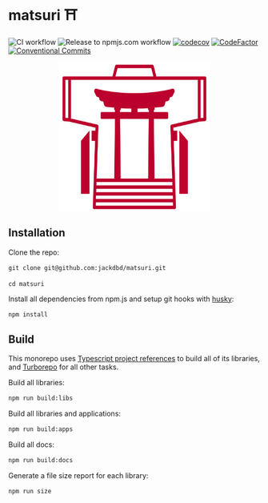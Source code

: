# matsuri ⛩️

![CI workflow](https://github.com/jackdbd/matsuri/actions/workflows/ci.yaml/badge.svg)
![Release to npmjs.com workflow](https://github.com/jackdbd/matsuri/actions/workflows/release-to-npmjs.yaml/badge.svg)
[![codecov](https://codecov.io/gh/jackdbd/matsuri/branch/main/graph/badge.svg?token=P5uJ3doRer)](https://codecov.io/gh/jackdbd/matsuri)
[![CodeFactor](https://www.codefactor.io/repository/github/jackdbd/matsuri/badge)](https://www.codefactor.io/repository/github/jackdbd/matsuri)
[![Conventional Commits](https://img.shields.io/badge/Conventional%20Commits-1.0.0-%23FE5196?logo=conventionalcommits&logoColor=white)](https://conventionalcommits.org)

<div style="display:flex; align-items:center; justify-content:center"><img src="./assets/images/matsuri-logo.png" alt="the matsuri logo" width=300 height=300 style=""></div>

## Installation

Clone the repo:

```shell
git clone git@github.com:jackdbd/matsuri.git

cd matsuri
```

Install all dependencies from npm.js and setup git hooks with [husky](https://typicode.github.io/husky/):

```sh
npm install
```

## Build

This monorepo uses [Typescript project references](https://www.typescriptlang.org/docs/handbook/project-references.html) to build all of its libraries, and [Turborepo](https://turbo.build/repo) for all other tasks.

Build all libraries:

```sh
npm run build:libs
```

Build all libraries and applications:

```sh
npm run build:apps
```

Build all docs:

```sh
npm run build:docs
```

Generate a file size report for each library:

```sh
npm run size
```
